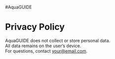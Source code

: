 #AquaGUIDE
# Privacy Policy

AquaGUIDE does not collect or store personal data.  
All data remains on the user’s device.  
For questions, contact your@email.com.
